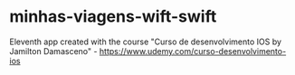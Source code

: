 # minhas-viagens-wift-swift
Eleventh app created with the course "Curso de desenvolvimento IOS by Jamilton Damasceno" - https://www.udemy.com/curso-desenvolvimento-ios
